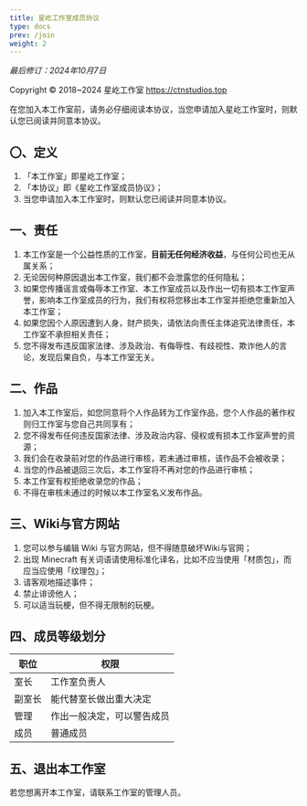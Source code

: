 ```yaml
---
title: 星屹工作室成员协议
type: docs
prev: /join
weight: 2
---
```

*最后修订：2024年10月7日*

Copyright © 2018~2024 星屹工作室 https://ctnstudios.top

在您加入本工作室前，请务必仔细阅读本协议，当您申请加入星屹工作室时，则默认您已阅读并同意本协议。

## 〇、定义
1. 「本工作室」即星屹工作室；
2. 「本协议」即《星屹工作室成员协议》；
3. 当您申请加入本工作室时，则默认您已阅读并同意本协议。

## 一、责任
1. 本工作室是一个公益性质的工作室，**目前无任何经济收益**，与任何公司也无从属关系；
2. 无论因何种原因退出本工作室，我们都不会泄露您的任何隐私；
3. 如果您传播谣言或侮辱本工作室、本工作室成员以及作出一切有损本工作室声誉，影响本工作室成员的行为，我们有权将您移出本工作室并拒绝您重新加入本工作室；
4. 如果您因个人原因遭到人身，财产损失，请依法向责任主体追究法律责任，本工作室不承担相关责任；
5. 您不得发布违反国家法律、涉及政治、有侮辱性、有歧视性、欺诈他人的言论，发现后果自负，与本工作室无关。

## 二、作品
1. 加入本工作室后，如您同意将个人作品转为工作室作品，您个人作品的著作权则归工作室与您自己共同享有；
2. 您不得发布任何违反国家法律、涉及政治内容、侵权或有损本工作室声誉的资源；
3. 我们会在收录前对您的作品进行审核，若未通过审核，该作品不会被收录；
4. 当您的作品被退回三次后，本工作室将不再对您的作品进行审核；
5. 本工作室有权拒绝收录您的作品；
6. 不得在审核未通过的时候以本工作室名义发布作品。

## 三、Wiki与官方网站
1. 您可以参与编辑 Wiki 与官方网站，但不得随意破坏Wiki与官网；
2. 出现 Minecraft 有关词语请使用标准化译名，比如不应当使用「材质包」，而应当应使用「纹理包」；
3. 请客观地描述事件；
4. 禁止诽谤他人；
5. 可以适当玩梗，但不得无限制的玩梗。

## 四、成员等级划分
| 职位 | 权限 |
| --- | --- |
| 室长 | 工作室负责人 |
| 副室长 | 能代替室长做出重大决定 |
| 管理 | 作出一般决定，可以警告成员 |
| 成员 | 普通成员 |

## 五、退出本工作室
若您想离开本工作室，请联系工作室的管理人员。